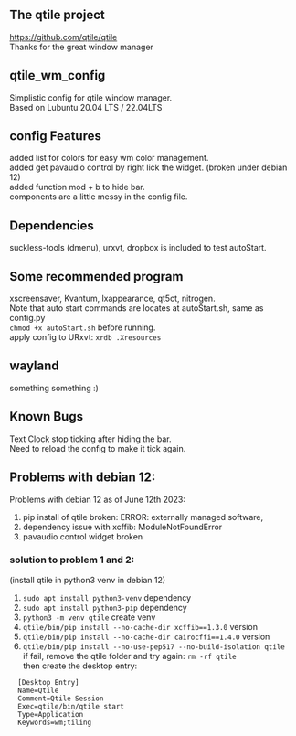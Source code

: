 ## The qtile project
https://github.com/qtile/qtile <br>
Thanks for the great window manager

## qtile_wm_config
Simplistic config for qtile window manager.<br>
Based on Lubuntu 20.04 LTS / 22.04LTS

## config Features
added list for colors for easy wm color management. <br>
added get pavaudio control by right lick the widget. (broken under debian 12)  <br>
added function mod + b to hide bar.  <br>
components are a little messy in the config file.

## Dependencies
suckless-tools (dmenu), urxvt, dropbox is included to test autoStart.

## Some recommended program
xscreensaver, Kvantum, lxappearance, qt5ct, nitrogen.<br>
Note that auto start commands are locates at autoStart.sh, same as config.py  <br>
```chmod +x autoStart.sh``` before running.<br>
apply config to URxvt: ```xrdb .Xresources```

## wayland
something something :)

## Known Bugs 
Text Clock stop ticking after hiding the bar.<br>
Need to reload the config to make it tick again.

## Problems with debian 12:
Problems with debian 12 as of June 12th 2023: 
1. pip install of qtile broken: ERROR: externally managed software, 
2. dependency issue with xcffib: ModuleNotFoundError
3. pavaudio control widget broken
### solution to problem 1 and 2:
(install qtile in python3 venv in debian 12)
1. ```sudo apt install python3-venv``` dependency
2. ```sudo apt install python3-pip```  dependency
3. ```python3 -m venv qtile``` create venv
4. ```qtile/bin/pip install --no-cache-dir xcffib==1.3.0``` version
5. ```qtile/bin/pip install --no-cache-dir cairocffi==1.4.0``` version
6. ```qtile/bin/pip install --no-use-pep517 --no-build-isolation qtile``` <br>
if fail, remove the qtile folder and try again: ```rm -rf qtile``` <br>
then create the desktop entry:
```
  [Desktop Entry]
  Name=Qtile
  Comment=Qtile Session
  Exec=qtile/bin/qtile start
  Type=Application
  Keywords=wm;tiling
```



